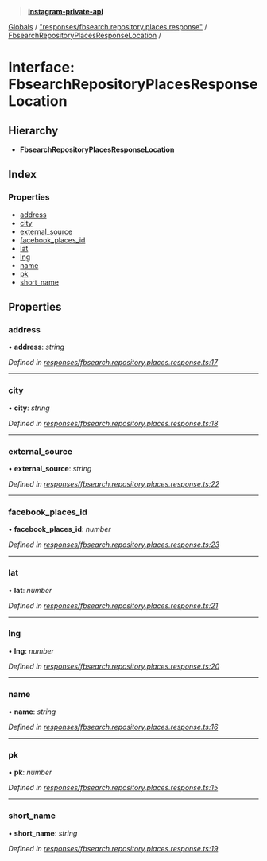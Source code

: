 > **[instagram-private-api](../README.md)**

[Globals](../README.md) / ["responses/fbsearch.repository.places.response"](../modules/_responses_fbsearch_repository_places_response_.md) / [FbsearchRepositoryPlacesResponseLocation](_responses_fbsearch_repository_places_response_.fbsearchrepositoryplacesresponselocation.md) /

# Interface: FbsearchRepositoryPlacesResponseLocation

## Hierarchy

- **FbsearchRepositoryPlacesResponseLocation**

## Index

### Properties

- [address](_responses_fbsearch_repository_places_response_.fbsearchrepositoryplacesresponselocation.md#address)
- [city](_responses_fbsearch_repository_places_response_.fbsearchrepositoryplacesresponselocation.md#city)
- [external_source](_responses_fbsearch_repository_places_response_.fbsearchrepositoryplacesresponselocation.md#external_source)
- [facebook_places_id](_responses_fbsearch_repository_places_response_.fbsearchrepositoryplacesresponselocation.md#facebook_places_id)
- [lat](_responses_fbsearch_repository_places_response_.fbsearchrepositoryplacesresponselocation.md#lat)
- [lng](_responses_fbsearch_repository_places_response_.fbsearchrepositoryplacesresponselocation.md#lng)
- [name](_responses_fbsearch_repository_places_response_.fbsearchrepositoryplacesresponselocation.md#name)
- [pk](_responses_fbsearch_repository_places_response_.fbsearchrepositoryplacesresponselocation.md#pk)
- [short_name](_responses_fbsearch_repository_places_response_.fbsearchrepositoryplacesresponselocation.md#short_name)

## Properties

### address

• **address**: _string_

_Defined in [responses/fbsearch.repository.places.response.ts:17](https://github.com/realinstadude/instagram-private-api/blob/4ae8fec/src/responses/fbsearch.repository.places.response.ts#L17)_

---

### city

• **city**: _string_

_Defined in [responses/fbsearch.repository.places.response.ts:18](https://github.com/realinstadude/instagram-private-api/blob/4ae8fec/src/responses/fbsearch.repository.places.response.ts#L18)_

---

### external_source

• **external_source**: _string_

_Defined in [responses/fbsearch.repository.places.response.ts:22](https://github.com/realinstadude/instagram-private-api/blob/4ae8fec/src/responses/fbsearch.repository.places.response.ts#L22)_

---

### facebook_places_id

• **facebook_places_id**: _number_

_Defined in [responses/fbsearch.repository.places.response.ts:23](https://github.com/realinstadude/instagram-private-api/blob/4ae8fec/src/responses/fbsearch.repository.places.response.ts#L23)_

---

### lat

• **lat**: _number_

_Defined in [responses/fbsearch.repository.places.response.ts:21](https://github.com/realinstadude/instagram-private-api/blob/4ae8fec/src/responses/fbsearch.repository.places.response.ts#L21)_

---

### lng

• **lng**: _number_

_Defined in [responses/fbsearch.repository.places.response.ts:20](https://github.com/realinstadude/instagram-private-api/blob/4ae8fec/src/responses/fbsearch.repository.places.response.ts#L20)_

---

### name

• **name**: _string_

_Defined in [responses/fbsearch.repository.places.response.ts:16](https://github.com/realinstadude/instagram-private-api/blob/4ae8fec/src/responses/fbsearch.repository.places.response.ts#L16)_

---

### pk

• **pk**: _number_

_Defined in [responses/fbsearch.repository.places.response.ts:15](https://github.com/realinstadude/instagram-private-api/blob/4ae8fec/src/responses/fbsearch.repository.places.response.ts#L15)_

---

### short_name

• **short_name**: _string_

_Defined in [responses/fbsearch.repository.places.response.ts:19](https://github.com/realinstadude/instagram-private-api/blob/4ae8fec/src/responses/fbsearch.repository.places.response.ts#L19)_
